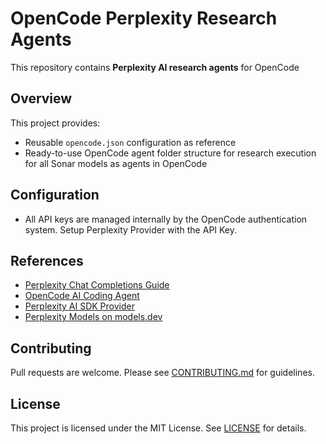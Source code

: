 # OpenCode Perplexity Research Agents

This repository contains **Perplexity AI research agents** for OpenCode

## Overview

This project provides:
- Reusable `opencode.json` configuration as reference
- Ready-to-use OpenCode agent folder structure for research execution for all Sonar models as agents in OpenCode

## Configuration

- All API keys are managed internally by the OpenCode authentication system. Setup Perplexity Provider with the API Key.

## References

- [Perplexity Chat Completions Guide](https://docs.perplexity.ai/guides/chat-completions-guide)
- [OpenCode AI Coding Agent](https://opencode.ai/)
- [Perplexity AI SDK Provider](https://ai-sdk.dev/providers/ai-sdk-providers/perplexity)
- [Perplexity Models on models.dev](https://models.dev/?search=Perplexity)

## Contributing

Pull requests are welcome. Please see [CONTRIBUTING.md](CONTRIBUTING.md) for guidelines.

## License

This project is licensed under the MIT License. See [LICENSE](LICENSE) for details.
